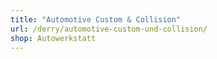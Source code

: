 ```yaml
---
title: "Automotive Custom & Collision"
url: /derry/automotive-custom-und-collision/
shop: Autowerkstatt
---
```

